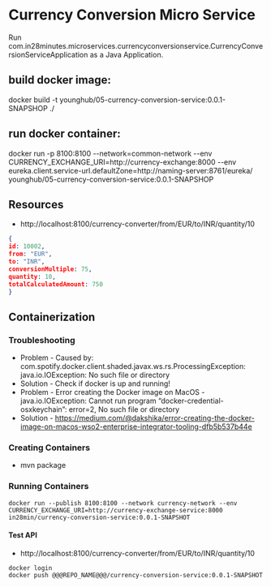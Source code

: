 # Currency Conversion Micro Service
Run com.in28minutes.microservices.currencyconversionservice.CurrencyConversionServiceApplication as a Java Application.

## build docker image:
docker build -t younghub/05-currency-conversion-service:0.0.1-SNAPSHOP ./

## run docker container:
docker run -p 8100:8100 --network=common-network --env CURRENCY_EXCHANGE_URI=http://currency-exchange:8000 --env eureka.client.service-url.defaultZone=http://naming-server:8761/eureka/ younghub/05-currency-conversion-service:0.0.1-SNAPSHOP

## Resources

- http://localhost:8100/currency-converter/from/EUR/to/INR/quantity/10

```json
{
id: 10002,
from: "EUR",
to: "INR",
conversionMultiple: 75,
quantity: 10,
totalCalculatedAmount: 750
}
```

## Containerization

### Troubleshooting

- Problem - Caused by: com.spotify.docker.client.shaded.javax.ws.rs.ProcessingException: java.io.IOException: No such file or directory
- Solution - Check if docker is up and running!
- Problem - Error creating the Docker image on MacOS - java.io.IOException: Cannot run program “docker-credential-osxkeychain”: error=2, No such file or directory
- Solution - https://medium.com/@dakshika/error-creating-the-docker-image-on-macos-wso2-enterprise-integrator-tooling-dfb5b537b44e

### Creating Containers

- mvn package

### Running Containers

```
docker run --publish 8100:8100 --network currency-network --env CURRENCY_EXCHANGE_URI=http://currency-exchange-service:8000 in28min/currency-conversion-service:0.0.1-SNAPSHOT
```

#### Test API 
- http://localhost:8100/currency-converter/from/EUR/to/INR/quantity/10

```
docker login
docker push @@@REPO_NAME@@@/currency-conversion-service:0.0.1-SNAPSHOT
```